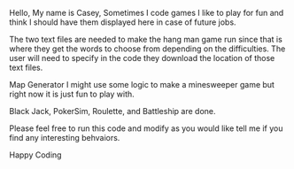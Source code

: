 Hello, 
My name is Casey, 
Sometimes I code games I like to play for fun and think I should have them displayed here in case of future jobs.

The two text files are needed to make the hang man game run since that is where they get the words to choose from depending on the difficulties. The user will need to specify in the code they download the location of those text files.

Map Generator I might use some logic to make a minesweeper game but right now it is just fun to play with.

Black Jack, PokerSim, Roulette, and Battleship are done.  

Please feel free to run this code and modify as you would like tell me if you find any interesting behvaiors. 

Happy Coding
